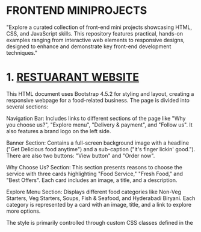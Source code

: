 # FRONTEND MINIPROJECTS
"Explore a curated collection of front-end mini projects showcasing HTML, CSS, and JavaScript skills. This repository features practical, hands-on examples ranging from interactive web elements to responsive designs, designed to enhance and demonstrate key front-end development techniques."

# 1.  [RESTUARANT WEBSITE](https://github.com/venkateshyelisetti21/FRONTEND-MINIPROJECTS/tree/main/Restuarant-Website)
This HTML document uses Bootstrap 4.5.2 for styling and layout, creating a responsive webpage for a food-related business. The page is divided into several sections:

Navigation Bar: Includes links to different sections of the page like "Why you choose us?", "Explore menu", "Delivery & payment", and "Follow us". It also features a brand logo on the left side.

Banner Section: Contains a full-screen background image with a headline ("Get Delicious food anytime") and a sub-caption ("it's finger lickin' good."). There are also two buttons: "View button" and "Order now".

Why Choose Us? Section: This section presents reasons to choose the service with three cards highlighting "Food Service," "Fresh Food," and "Best Offers". Each card includes an image, a title, and a description.

Explore Menu Section: Displays different food categories like Non-Veg Starters, Veg Starters, Soups, Fish & Seafood, and Hyderabadi Biryani. Each category is represented by a card with an image, title, and a link to explore more options.

The style is primarily controlled through custom CSS classes defined in the <style> block. The page is designed to be visually appealing with a modern layout and a focus on responsive design, ensuring it looks good on various devices.


# 2.  [ECOMMERCE WEBSITE](https://github.com/venkateshyelisetti21/FRONTEND-MINIPROJECTS/tree/main/Ecommerce-website)
Building an E-Commerce Static Front-End Website Using HTML and CSS
In today's digital age, creating a compelling and user-friendly e-commerce website is essential for any business looking to thrive online. For this project, I developed a static front-end e-commerce website using HTML and CSS. This approach allowed me to focus on the core aspects of web design and user interface without the complexities of server-side programming or dynamic content generation. Below, I’ll walk you through the key elements of the project, including the design process, features, and technologies used.

### Project Overview
The objective of this project was to design a visually appealing and functional static e-commerce website that showcases products, facilitates user navigation, and enhances the overall shopping experience. While the website is static, it simulates the essential features of a full-fledged e-commerce site, including product listings, a shopping cart, and a checkout process.

### Design and Development Process
Planning and Wireframing

The initial phase involved planning the website’s structure and layout. I created wireframes to outline the essential components of the site, including the homepage, product pages, and shopping cart. These wireframes served as a blueprint for the design and ensured that all key elements were included in the final design.

### HTML Structure

Using HTML, I built the foundational structure of the website. The HTML code defines the layout and content of the site, including headings, paragraphs, images, and links. I organized the content into semantic sections to enhance readability and maintainability. Key HTML elements included:

Header: Contains the site logo, navigation menu, and search bar.
Homepage: Features a hero section with promotional banners, product categories, and featured products.
Product Pages: Display individual product details, including images, descriptions, prices, and “Add to Cart” buttons.
Shopping Cart: Shows a summary of selected items, their quantities, and total price.
Footer: Includes additional navigation links, contact information, and social media icons.
CSS Styling

CSS was used to style the HTML elements and create a visually appealing design. I focused on achieving a clean and modern look that aligns with contemporary e-commerce trends. The key CSS aspects included:

Layout and Positioning: Utilized CSS Flexbox and Grid to create responsive and adaptive layouts. This ensures that the website looks great on all devices, from desktops to mobile phones.
Typography: Chose modern and legible fonts to enhance readability and create a professional appearance.
Color Scheme: Selected a cohesive color palette that reflects the brand’s identity and creates a pleasant visual experience.
Buttons and Links: Styled interactive elements such as buttons and links to be visually distinct and user-friendly. Hover effects were added to improve interactivity.
Product Images: Ensured that product images are responsive and properly aligned to maintain consistency across different screen sizes.
Responsive Design

To ensure that the website is accessible and functional on various devices, I implemented responsive design principles using CSS media queries. This approach allows the site to adapt to different screen sizes and orientations, providing an optimal viewing experience for users.

### Testing and Optimization

Thorough testing was conducted to identify and resolve any issues related to layout, functionality, or performance. I tested the website on multiple devices and browsers to ensure compatibility and responsiveness. Additionally, I optimized the site’s performance by minimizing CSS file sizes and optimizing images to reduce load times.

### Key Features
Homepage Design

The homepage serves as the entry point to the site and is designed to capture users’ attention with visually appealing elements. It includes a hero section with high-quality images and promotional banners that highlight current sales or new arrivals. Below the hero section, users can browse product categories and view featured products.

### Product Listings

Each product page displays detailed information about individual products, including high-resolution images, descriptions, prices, and customer reviews. The “Add to Cart” button allows users to easily add items to their shopping cart.

### Shopping Cart

The shopping cart provides users with an overview of their selected items, including product names, quantities, prices, and the total amount. Users can modify quantities or remove items from the cart before proceeding to the checkout process.

### Navigation and Usability

The navigation menu is designed to be intuitive and user-friendly, providing easy access to key sections of the site, such as product categories, the shopping cart, and user account settings. The search bar allows users to quickly find specific products.

### Footer Information

The footer includes essential information such as contact details, additional navigation links, and social media icons. This ensures that users have access to important information and can connect with the brand through various channels.

### Conclusion
Developing this static e-commerce website using HTML and CSS has been an enriching experience, allowing me to apply my front-end development skills in a practical context. The project highlights the importance of a well-structured layout, responsive design, and user-friendly interface in creating an effective online shopping experience.

While this website is static, the principles and techniques applied can be extended to dynamic e-commerce sites with additional functionality and back-end integration. The skills acquired through this project will serve as a foundation for future development endeavors and contribute to my growth as a front-end developer.

# 3.  [LIGHT SWITCH ON-OFF WEBSITE](https://github.com/venkateshyelisetti21/FRONTEND-MINIPROJECTS/tree/main/LightSwitch-ON-OFF)
The core functionality of this web page is to simulate a light switch that toggles a light bulb on and off, along with a corresponding visual change to a cat image. Below is a detailed description of the key components and functionality:

### HTML Structure
The HTML structure begins with the necessary <head> tags, where external stylesheets and scripts are linked. These include Bootstrap’s CSS and JavaScript, jQuery, and Popper.js, which are essential for responsive design and user interaction.

The <body> of the document contains the primary content and styling information. A <style> tag within the body defines custom CSS for the webpage, setting the tone for the dark background (dark-bg class) and designing elements like buttons and images.

### CSS Styling
Custom CSS is employed to style various elements such as:

Background and Layout: The .dark-bg class provides a dark background color for the page, enhancing the visual contrast with the bright bulb and cat images.
Images: The .bulb-image and .cat-image classes define specific widths for the images displayed on the page, ensuring they are consistently sized.
Switch Board: The .switch-board class defines the background color, size, and padding for the switch panel, which houses the buttons and status message. This panel has rounded corners for a modern look.
Buttons: The buttons are styled with specific dimensions, colors, and fonts. The on-switch and off-switch classes ensure that the buttons are easily distinguishable, with color changes that signify their active status.
JavaScript Functionality
The interactivity of the webpage is managed through JavaScript functions that respond to user actions:

### Switch Off (switchOff function):

Changes the bulb image to depict a bulb that is turned off.
Updates the cat image to show the cat with closed eyes, indicating a response to the light being turned off.
Changes the text of the switch status to "Switched Off."
Modifies the background color of the buttons, making the "OFF" button appear active (light grey) and the "ON" button appear ready to be clicked (green).
Switch On (switchOn function):

Changes the bulb image back to one that shows the bulb turned on.
Restores the original cat image with open eyes, indicating that the light is on.
Updates the switch status text to "Switched On."
Alters the button colors, making the "ON" button appear active (light grey) and the "OFF" button appear inactive (red).
Interaction and User Experience
When the user clicks the "ON" or "OFF" buttons, the JavaScript functions execute and update the content dynamically, providing immediate visual feedback. The button colors and images change, giving a sense of control over the simulated light bulb, and the text content updates to reflect the current state of the bulb.

### External Resources
The code references images hosted on a cloud platform for the bulb and cat visuals. These images change based on the user's interactions with the switches.

### Conclusion
Overall, the code demonstrates an effective use of HTML, CSS, and JavaScript to create an interactive web page that responds to user input. Bootstrap enhances the visual appeal and responsiveness of the design, while the custom JavaScript ensures the webpage is engaging and dynamic. This code could serve as a learning example for beginners or as a basis for more complex interactive web applications.

# 4. [COLOR PICKER](https://github.com/venkateshyelisetti21/FRONTEND-MINIPROJECTS/tree/main/Color%20Picker)

### HTML Structure
The HTML document begins with the <!DOCTYPE html> declaration, which defines the document type and version. The html tag encapsulates the entire document, which includes two main sections: the head and the body.

### Head Section
The head section contains links to external resources:

Bootstrap CSS: A link to the Bootstrap framework’s CSS file is provided via a CDN (Content Delivery Network). Bootstrap is a popular CSS framework that offers pre-designed components and styles to ensure a responsive and consistent design across devices.

jQuery and Bootstrap JS: The section includes jQuery and Bootstrap's JavaScript files, which are also loaded via CDN. These scripts provide functionality for dynamic behavior and interactivity. jQuery is a widely used JavaScript library that simplifies DOM manipulation, event handling, and AJAX interactions. Bootstrap’s JavaScript components require jQuery to function.

### Body Section
The body of the document contains a style block with custom CSS and the main content wrapped within the container div.

### Custom CSS
.bg: A class defining a white background and full viewport height (100vh) for the main content section.
.heading: Sets the font family to "Roboto" for the heading element.
.button1, .button2, .button3, .button4: These classes define the style for the four buttons, including padding, border-radius, background colors, and text colors. Each button has a different background color corresponding to the color it will apply when clicked.
.color-para-bg: Defines the background color as black with white text, rounded corners, and bold, medium-sized text for the paragraph that displays the selected background color.
.span-color: A class that sets the text color to a light blue shade.
Main Content
The content is wrapped inside a container div that uses Bootstrap's grid system. The layout centers the main content horizontally on the page using two col classes, with the central column occupying six out of twelve grid spaces (col-lg-6).

Heading: A centered heading with the text "Color Picker" styled by the .heading class.
Buttons: Four buttons are displayed below the heading. Each button has an onclick event that triggers a corresponding JavaScript function to change the background color.
Paragraph: Below the buttons, a paragraph displays the current background color. The paragraph uses the .color-para-bg class for styling, and the color code is displayed inside a span element with the id of "spanName".
JavaScript
The script is linked externally and contains four functions—buttn1(), buttn2(), buttn3(), and buttn4()—each corresponding to a button.

Event Handling: When a button is clicked, its respective function is triggered.
DOM Manipulation: The background color of the div with the id "background" is changed, and the color code is updated in the span element with the id "spanName".
Each function updates the backgroundColor of the bg element and the textContent of the spanName element to match the selected color.

### Conclusion
This code provides a clean and straightforward user interface where users can interactively change the background color of a webpage section by clicking on buttons. The use of Bootstrap ensures that the design is responsive, while custom CSS and JavaScript enable the interactive functionality.


# 5. [COUNTER APPLICATION](https://github.com/venkateshyelisetti21/FRONTEND-MINIPROJECTS/tree/main/Counter%20Application)

The application utilizes HTML for the structure, CSS for styling, and JavaScript for the interactivity. Additionally, the Bootstrap framework is integrated for basic layout and responsiveness.

### HTML Structure
The HTML file begins with the <!DOCTYPE html> declaration, ensuring that the document is recognized as HTML5. The <head> section includes links to external resources, specifically Bootstrap and jQuery libraries. Bootstrap is used for styling and layout management, while jQuery facilitates easy DOM manipulation and event handling.

Inside the <body> tag, custom CSS is defined to style specific elements of the application. The CSS styles define the background color, text alignment, font properties, and button styles. The primary container of the application, represented by the div element with the class bg-container, is centrally aligned using Bootstrap's flexbox utilities (d-flex, flex-column, justify-content-center, text-center), ensuring that the content is vertically and horizontally centered within the viewport.

The application features a heading (Counter), a paragraph element (<p>) to display the counter value, and three buttons (DECREASE, RESET, INCREASE). These buttons trigger the corresponding JavaScript functions (onDecrement, onReset, onIncrement) when clicked.

### JavaScript Interactivity
The interactivity of the counter application is handled through JavaScript, which is linked in the HTML via an external script file, Counter-application.js. This script contains three primary functions that control the behavior of the counter:

onIncrement(): This function is executed when the "INCREASE" button is clicked. It retrieves the current counter value from the counterValue element, converts it to an integer, increments it by one, and updates the displayed value. Additionally, the text color of the counter changes based on the value: green for positive numbers, red for negative, and black for zero. This visual feedback enhances user experience by immediately conveying whether the counter is positive, negative, or neutral.

onDecrement(): Triggered by the "DECREASE" button, this function behaves similarly to onIncrement(), but it decreases the counter value by one. The color of the counter is also updated according to the value.

onReset(): When the "RESET" button is clicked, this function resets the counter value to zero and changes the text color back to black, indicating a neutral state.

User Experience and Functionality
This counter application is designed to be intuitive and user-friendly. The minimalist design, coupled with color-coded feedback, makes it easy for users to understand the current state of the counter. The buttons are clearly labeled, and their functionality is straightforward, ensuring that users can interact with the counter without any confusion.

The use of Bootstrap ensures that the application is responsive, meaning it will display correctly on various devices and screen sizes. The CSS customizations align with the overall design, providing a consistent look and feel.

In conclusion, this counter application serves as a fundamental example of how HTML, CSS, and JavaScript can be combined to create interactive web applications. It effectively demonstrates the power of JavaScript in manipulating the DOM and providing real-time feedback to users, all within a clean and responsive interface facilitated by Bootstrap.


# 6.   [GUESSING NUMBER GAME](https://github.com/venkateshyelisetti21/FRONTEND-MINIPROJECTS/tree/main/Guessing%20Number%20Game)

### Number Guessing Game: An Overview

This project is a simple yet engaging number-guessing game built with HTML, CSS, and JavaScript. The objective of the game is to guess a randomly generated number between 1 and 100. This game offers an interactive way for users to test their guessing skills, with immediate feedback provided for each guess. The project also leverages Bootstrap for responsive design, ensuring a user-friendly experience across different devices.

### HTML Structure

The HTML file is the foundation of the game’s structure. It includes references to Bootstrap's CSS and JS libraries for styling and interactivity. The document is organized into two main sections:

1. **Header Section**:
   - The `head` tag includes links to Bootstrap's CSS, jQuery, Popper.js, and Bootstrap's JavaScript. These libraries are crucial for ensuring that the game is responsive and interactive.

2. **Body Section**:
   - The `body` tag contains the game's user interface elements. The layout is structured using Bootstrap's grid system, ensuring that the game is displayed properly on all screen sizes.
   - The game is wrapped inside a `container-fluid` div with a `bg-container` class, setting the background color to blue and occupying the entire viewport height.
   - Inside this container, the first row presents an image related to the game, accompanied by a brief description encouraging the user to find the right number between 1 and 100.
   - The second row contains the main game interface, where the user interacts with the game. This includes a heading, an input field for the user's guess, a button to submit the guess, and a paragraph element to display the result.

### CSS Styling

The styling is handled within a `<style>` block in the `body` section, with custom classes used to enhance the game's visual appeal:

- **bg-container**: Sets the overall background color of the game to a light blue shade.
- **guess-game-img**: Ensures that the game-related image is responsive, filling the width of its container.
- **game-description**: Styles the game description with the Roboto font, setting the size, weight, and color to match the overall design theme.
- **guess-heading**: Defines the appearance of the game's main heading, including a bold font style and white color for better visibility against the blue background.
- **user-input**: Styles the input field where the user enters their guess, making it larger and more readable.
- **game-result**: Styles the result message that displays after each guess, ensuring it is clearly visible to the user.
- **check-guess**: Customizes the appearance of the button used to submit the user's guess, with rounded corners and padding for a modern look.

### JavaScript Logic

The core functionality of the game is implemented in the `guessing-game.js` script, which is referenced at the bottom of the HTML file. This script is responsible for generating the random number and evaluating the user's guesses.

1. **Variable Declarations**:
   - `gameResult`: Links to the DOM element where the result of the user's guess is displayed.
   - `userInput`: References the input field where the user enters their guess.
   - `randomNum`: Generates a random number between 1 and 100, which the user must guess.

2. **checkGuess() Function**:
   - This function is triggered when the user clicks the "Check" button. It reads the user's input, converts it to an integer, and compares it to the randomly generated number.
   - Based on the comparison, the function provides feedback:
     - If the guess is too high, the message "It's too High, Try again..." is displayed with a blue background.
     - If the guess is too low, the message "It's too Low, Try again..." is displayed with the same blue background.
     - If the guess is correct, a congratulatory message "Congrats! You got it..." is shown, with the background turning green.
     - If the input is invalid (e.g., non-numeric), an error message "Please provide valid Input" appears with a red background.

### Conclusion

This project serves as a practical example of how to combine HTML, CSS, and JavaScript to create an interactive web-based game. By leveraging Bootstrap for styling and responsiveness, it ensures a smooth user experience. The straightforward logic implemented in JavaScript makes it an excellent starting point for beginners looking to understand DOM manipulation and conditional statements in a fun and engaging way. This code can be further enhanced with additional features, such as keeping score or adding difficulty levels, making it a versatile template for more advanced projects.

# 7. [Like and Unlike Button](https://github.com/venkateshyelisetti21/FRONTEND-MINIPROJECTS/tree/main/Like%20and%20Unlike%20Button)

A simple interactive webpage that features a "like" button functionality, primarily implemented using HTML, CSS, and JavaScript, with the aid of Bootstrap for styling and Font Awesome for icons. The code is structured to create a responsive and visually appealing user interface that allows users to "like" an image of a puppy, which in turn alters the visual state of the webpage.

### HTML Structure
The HTML code starts with the <!DOCTYPE html> declaration, which defines the document as an HTML5 document. The <html> tag encloses the entire content of the webpage, followed by the <head> section, which includes meta-information, such as links to external stylesheets and scripts. The webpage imports Bootstrap from a CDN for responsive design and pre-built components, along with jQuery, Popper.js, and Bootstrap’s JavaScript for interactive features. Additionally, Font Awesome is included to provide access to a variety of icons, specifically the "thumbs-up" icon used in this case.

Within the <body> tag, the structure includes an image element (<img>) and a button, both of which are the key elements of the interactive feature. The image is sourced from a URL and is assigned the class puppy-image and an ID puppyImage. The class ensures that the image's width is set to 100%, making it responsive.

The div element that follows contains the interactive elements, which are aligned centrally on the webpage using Bootstrap's d-flex, flex-row, and justify-content-center classes. The fa-thumbs-up icon, provided by Font Awesome, is used as a visual indicator of the "like" action and is followed by a button element labeled "Like". Both the icon and the button have their unique IDs (likeIcon and likeButton respectively), which are referenced in the JavaScript to manage their behavior.

### CSS Styling
The embedded CSS, found in the <style> block or external stylesheet, dictates the appearance of the image and interactive elements. The puppy-image class ensures that the image scales appropriately within its container by setting its width to 100%. The like-icon class sets the initial color of the icon to a muted shade (#cbd2d9) and defines its size as 40px to ensure it is easily visible.

The like-button class styles the button with a muted background color (#cbd2d9), text color (#9aa5b1), and additional attributes like font size, button dimensions, and rounded corners, creating a consistent and modern appearance in line with typical Bootstrap buttons.

### JavaScript Functionality
The JavaScript code introduces interactivity to the webpage. It begins by selecting the relevant DOM elements (likeButtonElement, likeIconElement, and puppyImage) using getElementById. A boolean variable, isLiked, is initialized to false to track the state of the "like" feature.

The onClickLikeButton function is the core of the interactivity. When the button is clicked, the function checks the current state of isLiked. If isLiked is false, indicating that the image has not been liked, the function changes the image source to a different image (a "liked" puppy image) and updates the icon and button colors to a highlighted shade (#0967d2). The isLiked variable is then set to true. If the image is already liked (isLiked is true), the function reverts the image, icon, and button colors to their original states and sets isLiked back to false.

### Conclusion
Overall, this code effectively combines HTML, CSS, and JavaScript to create an interactive and responsive webpage. The use of external libraries like Bootstrap and Font Awesome simplifies styling and iconography, while the JavaScript function adds dynamic behavior, making the webpage both functional and aesthetically pleasing.


# 8. [Season Switch Dynamic Website](https://github.com/venkateshyelisetti21/FRONTEND-MINIPROJECTS/tree/main/Season%20switch)

A dynamic web page that allows users to switch between different seasonal images (Spring, Summer, Autumn, and Winter) by clicking on corresponding buttons. The implementation utilizes a combination of HTML, CSS, and JavaScript, with Bootstrap incorporated for responsive design, ensuring that the layout adapts seamlessly across various screen sizes.

### HTML Structure
The HTML structure starts with the standard <!DOCTYPE html> declaration, followed by the <html> tag that encloses the entire document. Inside the <head> section, Bootstrap’s CSS and JavaScript files are linked via CDN to provide responsive design and utility classes. The JavaScript libraries, including jQuery, Popper.js, and Bootstrap’s JS, are essential for handling the responsive behaviors and the dynamic functionality provided by the buttons.

The <body> section houses the primary content of the webpage. Two img tags are defined, each displaying a different image based on the screen size. The first image (smallBg) is displayed on smaller screens (d-inline d-md-none), while the second image (largeBg) is shown on larger screens (d-none d-md-inline). Both images are initially set to display a generic image representing all four seasons.

Below the images, a div element is used to contain the buttons. The d-flex flex-row justify-content-center mt-4 classes from Bootstrap are used to align the buttons centrally within a flexbox layout, ensuring a neat and orderly appearance. The buttons, each corresponding to a different season, have unique classes assigned that are used for styling purposes. The onclick attribute in each button triggers a JavaScript function when the button is clicked.

### CSS Styling
The CSS defined in the <style> section of the document controls the appearance of the images and buttons. The .season-image class sets the images to occupy the full width of their container and a height of 85% of the viewport height, ensuring that the images are large and prominent on the page.

The buttons are styled with a consistent design, defined by the .button class. This class sets the button dimensions, font style, background color, and rounded corners, giving the buttons a modern and uniform look. Each season’s button has a unique background color, defined by additional classes (.spring-button, .summer-button, .autumn-button, .winter-button), which visually distinguishes them according to their corresponding season.

### JavaScript Functionality
The interactivity of the webpage is powered by the JavaScript code in the season-switch.js file. The script begins by selecting the two image elements (smallBg and largeBg) using getElementById, storing them in variables smallImg and largeImg. It then defines several variables, each holding the URL of a seasonal image in two resolutions: one for small screens and one for medium screens.

The core functionality is provided by four functions: springSeason, summerSeason, autumnSeason, and winterSeason. Each function updates the src attributes of the smallImg and largeImg elements with the URLs of the corresponding seasonal images. For example, when the "Spring" button is clicked, the springSeason function changes the image displayed to the spring images, one for small screens and one for larger screens. Similarly, clicking on the "Summer," "Autumn," or "Winter" buttons will call the respective functions, updating the images to those representing the selected season.

### Conclusion
This code offers an elegant solution for displaying seasonal images based on user input. By combining the power of HTML for structure, CSS for styling, and JavaScript for dynamic behavior, the webpage is both visually appealing and highly interactive. The use of Bootstrap ensures that the layout is responsive, providing a consistent user experience across different devices. Overall, the implementation demonstrates a well-structured approach to creating a user-friendly and engaging web application.


# 9. [Addition Game](https://github.com/venkateshyelisetti21/FRONTEND-MINIPROJECTS/tree/main/Addition%20Game)

A simple and interactive addition game built using HTML, CSS, and JavaScript. The primary purpose of the game is to engage users in practicing basic arithmetic by summing two randomly generated numbers. It includes a user interface designed with Bootstrap for styling, and JavaScript for functionality, ensuring a seamless user experience.

### Structure and Layout
The game is structured using standard HTML elements. The <!DOCTYPE html> declaration defines the document type and ensures compatibility across different browsers. The HTML document is divided into three main sections: the head, body, and embedded scripts.

### Head Section
The head section of the HTML file includes references to external CSS and JavaScript libraries. It links to Bootstrap for styling (bootstrap.min.css) and also includes jQuery, Popper.js, and Bootstrap’s JavaScript files for handling interactivity and responsiveness. Additionally, a custom stylesheet (style.css) is linked to apply specific styles unique to this application.

### Body Section
The body section contains the main content of the game. The layout centers the game elements using Bootstrap's text-center class, ensuring a visually appealing and user-friendly interface.

Image Display: The game begins with an image loaded from an external URL, adding a visual element to engage users. The image is styled with a defined width and height using a custom class .image.

Game Interface: The core of the game is contained within a div with the class bg-container, which has padding applied to provide spacing. The interface includes:

Two span elements to display the randomly generated numbers (firstNumber and secondNumber).
An operator (+) displayed between the numbers, indicating that the user should add them.
An input field where the user can enter their answer (userInput), styled with a .user-input class to make it visually consistent with the rest of the interface.
Buttons: Two buttons are provided:

The "Check" button (checkButton), which triggers the function to validate the user’s input against the correct sum.
The "Restart" button (restartButton), which resets the game with new random numbers, clearing any previous input and result.
Result Display: A p element (gameResult) is used to display feedback based on the user's answer. It changes dynamically depending on whether the user's input is correct or incorrect.

### JavaScript Functionality
The JavaScript code embedded in the script.js file handles the game’s interactivity:

Set Function: The set() function is invoked when the user clicks the "Check" button. It retrieves the numbers displayed on the screen, calculates their sum, and compares it with the user’s input. If the input is correct, it updates the gameResult with a congratulatory message and changes the background color to green. If incorrect, it prompts the user to try again, with a blue background color indicating an error.

Reset Function: The reset() function generates two new random numbers when the "Restart" button is clicked. These numbers are displayed in the designated span elements, and the input field and result message are cleared, allowing the user to start a new round of the game.

### Styling
The CSS embedded within the <style> block provides a consistent and appealing look to the game interface. It ensures that elements such as the numbers, input field, and result message are visually distinct and aligned with the overall design theme.

### Conclusion
This code effectively demonstrates a simple yet interactive way to create an addition game using HTML, CSS, and JavaScript. It provides a user-friendly interface, leveraging Bootstrap for styling, and ensures an engaging experience through dynamic feedback. The game is not only a tool for practicing basic arithmetic but also serves as a foundation for understanding how web-based interactive applications can be built and styled.


# 10. [BUTTON MAKER](https://github.com/venkateshyelisetti21/FRONTEND-MINIPROJECTS/tree/main/Button%20Maker)

A simple web-based application for customizing the properties of a button using Bootstrap for layout and styling. The application allows users to change various attributes of a button, such as background color, font color, font size, font weight, padding, and border radius. This interactive feature makes it useful for web developers or designers to quickly prototype button styles and see them reflected in real-time.

### HTML Structure
The HTML document is structured using standard semantic elements such as `<!DOCTYPE html>` to define the document type. It links to external stylesheets and JavaScript libraries from Bootstrap, jQuery, and Popper.js, ensuring the functionality and styling provided by Bootstrap components. A custom stylesheet `style.css` is also linked, which contains additional styles.

The main content of the page is wrapped in a `<div>` with the class `button-maker-bg-container`, which provides the background gradient styling through the associated CSS. Inside this container, there are two main sections:
- **Form inputs**: The left side of the interface, inside a Bootstrap grid layout, contains input fields where users can specify button properties such as background color, font size, padding, etc. Each input field is labeled with a `<p>` tag, and the input boxes are simple text inputs that allow users to type values.
- **Button Preview**: The right side contains the button (`<button>`) labeled as "Custom Button," which will reflect the changes made by the user in the form inputs.

### Bootstrap and Styling
Bootstrap's grid system is used for the layout with classes like `col-12` and `col-md-6` to make the design responsive. The `p-4` and `bg-light` classes add padding and background color to the sections, respectively. The button is centrally aligned within its container, allowing for a clean, responsive layout. The CSS file provides additional styling, such as defining font properties (Roboto font), input label colors, and the gradient background of the container. These stylistic touches give the application a modern, professional look.

### JavaScript Functionality
In the `<script>` tag, the JavaScript logic controls the behavior of the button. Each input element is referenced using `document.getElementById()`, allowing the program to retrieve user input when the "Apply" button is clicked. The `onApplyProperties()` function is triggered upon clicking this button and extracts the values entered by the user. The JavaScript then applies these values to the `customButton` by directly modifying its inline CSS styles (e.g., `customButton.style.backgroundColor = bgColorValue`).

However, there are a few errors in the script:
1. **Misspelled Variables**: The script contains several typos in variable names. For example, `fontColorVlaue`, `fontSizeVlaue`, and others should be corrected to `fontColorValue`, `fontSizeValue`, and so on.
2. **Missing Style Assignments**: The code currently only changes the background color of the button. Additional lines of code should be added to handle other properties such as font color, size, weight, padding, and border radius by assigning the respective style properties of the `customButton`.

### Conclusion
This code provides a functional, responsive button customizer using a combination of HTML, CSS, Bootstrap, and JavaScript. It can be used in real-time prototyping of button styles. Minor corrections in the JavaScript and CSS can improve functionality, making this a robust tool for developers and designers.


# 11. [RANDOM COLOR GENERATOR](https://github.com/venkateshyelisetti21/FRONTEND-MINIPROJECTS/tree/main/Random%20Color%20Generator)
A simple yet effective web application that changes the background color of a container when a button is clicked. It utilizes a combination of HTML for structure, CSS for styling, and JavaScript for interactivity. Additionally, the code incorporates the Bootstrap framework to enhance the design with responsive features and some predefined styles.

Breakdown of the Components:
1. HTML Structure:
The <!DOCTYPE html> declaration specifies that this document is an HTML5 document. The html tag encloses the entire structure, while the head tag contains metadata and external references for stylesheets and scripts. Inside the head section, Bootstrap's CSS and JavaScript libraries are linked using external CDN URLs. Bootstrap's CSS is used to simplify and enhance the visual presentation, and its JavaScript components, such as Popper.js, provide additional functionalities like tooltips and modals.

The <body> tag contains the main content of the page:

A container-fluid div element is used from Bootstrap to ensure full-width responsiveness. It contains:
A heading that prompts the user to "Click the below button to change color."
A button that triggers the JavaScript function generateColor() when clicked. The button is styled to have a rounded appearance and custom background color.
Below the button, there is another <div> element with the class bg-container, serving as the container whose background color will change dynamically. The id attribute for this div is randomColor, allowing it to be accessed by JavaScript for manipulation.

2. CSS Styling:
A separate CSS file, style.css, is linked for custom styling. The CSS defines specific styles for the heading, button, and the background container.

Heading: The font-family is set to "Open Sans", giving the text a clean, modern look.
Button: The button has a white font color and a custom background color (#0967d2), making it visually distinct. The button dimensions are set to 150px width and 40px height, with border radius set to 25px for rounded edges, making the button more visually appealing. It also has a margin of 15px to separate it from other elements.
Background Container: The bg-container class defines a height of 100vh, ensuring that the container spans the entire viewport height. This element will have its background color dynamically updated through JavaScript.
3. JavaScript Functionality:
The script.js file contains the core JavaScript logic that powers the interactivity of the page. The JavaScript functionality is straightforward and well-structured:

Array of Colors: A variable bgColorsArray is defined, which stores a list of eight hex color codes. These are the potential colors that can be applied to the background container.

Accessing the Container: The randomColor variable stores a reference to the randomColor element using document.getElementById(). This allows for dynamic manipulation of the element's properties, such as its backgroundColor.

Generate Random Color: The function generateColor() is called when the button is clicked. Inside this function:

A random number is generated using Math.random() and Math.floor() to ensure the number is between 0 and 7, corresponding to the indices of the bgColorsArray.
The background color of the randomColor container is updated by assigning one of the random colors from the array based on the randomly generated index.
4. Interactive Behavior:
When the user clicks the button, the JavaScript function is triggered, selecting a random color from the predefined array and applying it to the randomColor div's background. This gives the page an interactive, dynamic feel, allowing users to engage with it in a playful manner.

Key Technologies:
HTML5 provides the basic structure of the webpage.
CSS is used for custom styles, enhancing the visual appeal and layout.
Bootstrap is leveraged to create a responsive and mobile-friendly design, offering a consistent and professional look.
JavaScript handles the dynamic behavior, allowing users to interact with the page and see instant visual changes.
In summary, the code effectively demonstrates how to combine HTML, CSS, and JavaScript to create an interactive, visually appealing web application. By using a combination of modern web development technologies like Bootstrap and JavaScript, the functionality and user experience are both enhanced.


# 12. [COUNTER APPLICATION](https://github.com/venkateshyelisetti21/FRONTEND-MINIPROJECTS/tree/main/Counter%20Application)

The application utilizes HTML for the structure, CSS for styling, and JavaScript for the interactivity. Additionally, the Bootstrap framework is integrated for basic layout and responsiveness.

### HTML Structure
The HTML file begins with the <!DOCTYPE html> declaration, ensuring that the document is recognized as HTML5. The <head> section includes links to external resources, specifically Bootstrap and jQuery libraries. Bootstrap is used for styling and layout management, while jQuery facilitates easy DOM manipulation and event handling.

Inside the <body> tag, custom CSS is defined to style specific elements of the application. The CSS styles define the background color, text alignment, font properties, and button styles. The primary container of the application, represented by the div element with the class bg-container, is centrally aligned using Bootstrap's flexbox utilities (d-flex, flex-column, justify-content-center, text-center), ensuring that the content is vertically and horizontally centered within the viewport.

The application features a heading (Counter), a paragraph element (<p>) to display the counter value, and three buttons (DECREASE, RESET, INCREASE). These buttons trigger the corresponding JavaScript functions (onDecrement, onReset, onIncrement) when clicked.

### JavaScript Interactivity
The interactivity of the counter application is handled through JavaScript, which is linked in the HTML via an external script file, Counter-application.js. This script contains three primary functions that control the behavior of the counter:

onIncrement(): This function is executed when the "INCREASE" button is clicked. It retrieves the current counter value from the counterValue element, converts it to an integer, increments it by one, and updates the displayed value. Additionally, the text color of the counter changes based on the value: green for positive numbers, red for negative, and black for zero. This visual feedback enhances user experience by immediately conveying whether the counter is positive, negative, or neutral.

onDecrement(): Triggered by the "DECREASE" button, this function behaves similarly to onIncrement(), but it decreases the counter value by one. The color of the counter is also updated according to the value.

onReset(): When the "RESET" button is clicked, this function resets the counter value to zero and changes the text color back to black, indicating a neutral state.

### User Experience and Functionality
This counter application is designed to be intuitive and user-friendly. The minimalist design, coupled with color-coded feedback, makes it easy for users to understand the current state of the counter. The buttons are clearly labeled, and their functionality is straightforward, ensuring that users can interact with the counter without any confusion.

The use of Bootstrap ensures that the application is responsive, meaning it will display correctly on various devices and screen sizes. The CSS customizations align with the overall design, providing a consistent look and feel.

In conclusion, this counter application serves as a fundamental example of how HTML, CSS, and JavaScript can be combined to create interactive web applications. It effectively demonstrates the power of JavaScript in manipulating the DOM and providing real-time feedback to users, all within a clean and responsive interface facilitated by Bootstrap.


# 13. [MOVIE REVIEWS](https://github.com/venkateshyelisetti21/FRONTEND-MINIPROJECTS/tree/main/Movie%20Reviews)

A movie review web application built using HTML, CSS, and JavaScript. The functionality allows users to input a movie title and write a review, which is then displayed on the same page dynamically. The design of the page is styled using Bootstrap for layout and custom CSS for additional styling.

### HTML Structure:
The HTML document is structured into three main sections:
1. **Head**: 
   - External resources such as Bootstrap CSS and JS libraries, jQuery, and Popper.js are included in the head section to style and make the webpage responsive.
   - A link to the custom CSS file (`style.css`) is provided to apply specific styling defined for the project.
   
2. **Body**:
   - The body contains a `container` class to center the content and add padding at the top (`pt-4`).
   - The main heading (`Movies Reviews`) is defined inside a `row` and `col-12` grid system, which Bootstrap uses to organize the layout.
   - An input form is designed with fields for the movie title (input type `text`) and a review (a `textarea`). These fields allow the user to enter data.
   - A button (`Add`) is provided, and when clicked, it triggers the JavaScript function to display the movie review below the input fields.
   - Below the form, the `reviewsContainer` div is used to dynamically display the submitted reviews.
   - The JavaScript (`script.js`) file is loaded at the end of the body for dynamic functionality.

### CSS Styling:
Custom CSS is applied to enhance the appearance and user experience:
- **.reviews-heading**: Styles the main heading with a larger font size (36px), bold weight (700), and a dark color (`#2d3a35`) to make it prominent.
- **.input-label**: This class is applied to the labels (`MOVIE TITLE` and `YOUR REVIEW`). It sets the text color to a grayish hue (`#7b8794`), adjusts font size to 12px, and adds margin for spacing.
- **.title-input**: Styles the input field for the movie title, giving it a border (`1px solid #cbd2d9`), padding for internal spacing (`padding-left: 12px`), and a subtle border radius for rounded corners.
- **.review-textarea**: Similar to the title input field, the textarea is styled with borders, padding, and a rounded design, providing a consistent look and feel.
- **.movie-title**: Applied to the dynamically created movie title headings for each review. The font size is set to 18px, and it is bolded to stand out from the review content.

### JavaScript Functionality:
The core functionality is implemented in the JavaScript file (`script.js`), which handles user input and dynamically updates the DOM to display the review.

1. **Element References**:
   - The `getElementById()` method is used to reference the input elements (`titleInput`, `reviewTextarea`) and the button (`addButton`), as well as the container where the reviews will be displayed (`reviewsContainer`).

2. **Button Click Handler**:
   - An `onclick` event is attached to the "Add" button. When the user clicks the button, the function is triggered to process the input:
     - It retrieves the values from the movie title input (`titleInput.value`) and the review textarea (`reviewTextarea.value`).
     - If the movie title is empty, an alert prompts the user to enter a movie name, preventing an empty submission.
     - If both fields are filled, the function creates new DOM elements to display the review: 
       - A `h1` element for the movie title, styled with the `movie-title` class.
       - A `p` element for the review content.
       - A `hr` element to separate each review visually.
     - These elements are appended to the `reviewsContainer`, and the input fields are cleared after submission for ease of entering new reviews.

### Bootstrap Integration:
Bootstrap’s grid system and layout utilities (such as `container`, `row`, `col-12`, `d-flex`, `justify-content-end`, `btn`, and `btn-primary`) are used to handle responsive design and alignment. This helps avoid custom layout code and ensures that the page adjusts properly on different screen sizes.

### Conclusion:
The project provides a simple yet functional movie review application. It allows users to input movie titles and reviews and dynamically displays them using JavaScript. The combination of Bootstrap for responsive layout, custom CSS for personalized styling, and JavaScript for interactivity makes this project both user-friendly and visually appealing. The logic for handling inputs and dynamically updating the DOM ensures a seamless user experience.
